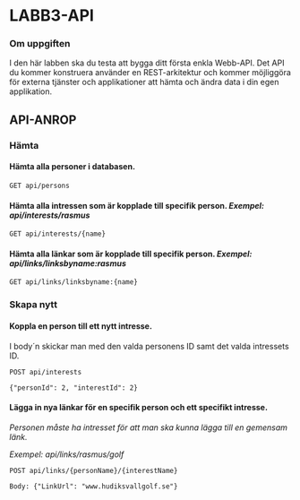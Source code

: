 # LABB3-API
### Om uppgiften

I den här labben ska du testa att bygga ditt första enkla Webb-API. Det API du kommer konstruera använder en REST-arkitektur och kommer möjliggöra för externa tjänster och applikationer att hämta och ändra data i din egen applikation.

## API-ANROP

### Hämta

#### Hämta alla personer i databasen.

```
GET api/persons
```

#### Hämta alla intressen som är kopplade till specifik person. *Exempel: api/interests/rasmus*

```
GET api/interests/{name}
```

#### Hämta alla länkar som är kopplade till specifik person. *Exempel: api/links/linksbyname:rasmus*
```
GET api/links/linksbyname:{name}
```

### Skapa nytt

#### Koppla en person till ett nytt intresse.

I body´n skickar man med den valda personens ID samt det valda intressets ID.
```
POST api/interests
```

```
{"personId": 2, "interestId": 2}
```


#### Lägga in nya länkar för en specifik person och ett specifikt intresse. 

*Personen måste ha intresset för att man ska kunna lägga till en gemensam länk.*

*Exempel: api/links/rasmus/golf*
```
POST api/links/{personName}/{interestName}
```

```
Body: {"LinkUrl": "www.hudiksvallgolf.se"}
```






